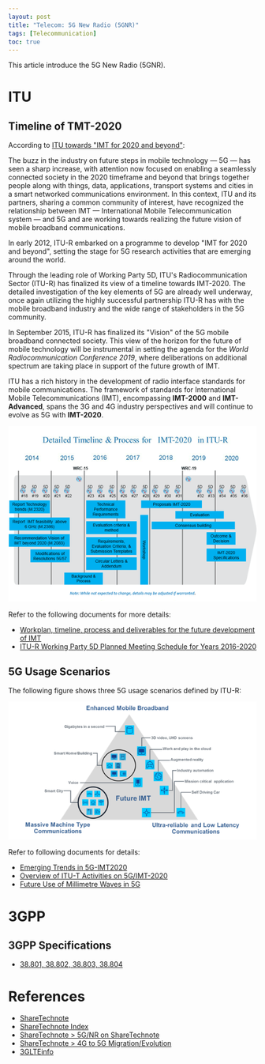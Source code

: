 ```yaml
---
layout: post
title: "Telecom: 5G New Radio (5GNR)"
tags: [Telecommunication]
toc: true
---
```


This article introduce the 5G New Radio (5GNR).

<!--more-->

# ITU

## Timeline of TMT-2020

According to [ITU towards "IMT for 2020 and beyond"](http://www.itu.int/en/ITU-R/study-groups/rsg5/rwp5d/imt-2020/Pages/default.aspx):

The buzz in the industry on future steps in mobile technology — 5G — has seen a sharp increase, with attention now focused on enabling a seamlessly connected society in the 2020 timeframe and beyond that brings together people along with things, data, applications, transport systems and cities in a smart networked communications environment. In this context, ITU and its partners, sharing a common community of interest, have recognized the relationship between IMT — International Mobile Telecommunication system — and 5G and are working towards realizing the future vision of mobile broadband communications.

In early 2012, ITU-R embarked on a programme to develop "IMT for 2020 and beyond", setting the stage for 5G research activities that are emerging around the world.

Through the leading role of Working Party 5D, ITU's Radiocommunication Sector (ITU-R) has finalized its view of a timeline towards IMT-2020. The detailed investigation of the key elements of 5G are already well underway, once again utilizing the highly successful partnership ITU-R has with the mobile broadband industry and the wide range of stakeholders in the 5G community.

In September 2015, ITU-R has finalized its "Vision" of the 5G mobile broadband connected society. This view of the horizon for the future of mobile technology will be instrumental in setting the agenda for the *World Radiocommunication Conference 2019*, where deliberations on additional spectrum are taking place in support of the future growth of IMT.

ITU has a rich history in the development of radio interface standards for mobile communications. The framework of standards for International Mobile Telecommunications (IMT), encompassing **IMT-2000** and **IMT-Advanced**, spans the 3G and 4G industry perspectives and will continue to evolve as 5G with **IMT-2020**.

![IMT-2020-Timeplan](/assets/IMT-2020-Timeplan.png)

Refer to the following documents for more details:

* [Workplan, timeline, process and deliverables for the future development of IMT](/docs/Anticipated-Time-Schedule.pdf)
* [ITU-R Working Party 5D Planned Meeting Schedule for Years 2016-2020](/docs/ITU-R-5D-Meeting-Schedule.pdf)

## 5G Usage Scenarios

The following figure shows three 5G usage scenarios defined by ITU-R:

![5G_Usage_Scenarios](/assets/5G_Usage_Scenarios.png)

Refer to following documents for details:

* [Emerging Trends in 5G-IMT2020](/docs/Emerging_Trends_in_5G-IMT2020_20160928.pdf)
* [Overview of ITU-T Activities on 5G/IMT-2020](/docs/Overview_of_ITU-T_Activities_on_5G_IMT-2020.pdf)
* [Future Use of Millimetre Waves in 5G](/docs/Future_Use_of_Millimetre_Waves_in_5G.pdf)

# 3GPP

## 3GPP Specifications

* [38.801, 38.802, 38.803, 38.804](http://www.3gpp.org/ftp/specs/latest/Rel-14/38_series/)

# References

* [ShareTechnote](http://www.sharetechnote.com/)
* [ShareTechnote Index](http://www.sharetechnote.com/html)
* [ShareTechnote > 5G/NR on ShareTechnote](http://www.sharetechnote.com/)
* [ShareTechnote > 4G to 5G Migration/Evolution](http://www.sharetechnote.com/)
* [3GLTEinfo](http://www.3glteinfo.com/)
